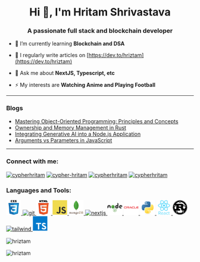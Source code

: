 <h1 align="center">Hi 👋, I'm Hritam Shrivastava</h1>
<h3 align="center">A passionate full stack and blockchain developer</h3>

- 🌱 I’m currently learning **Blockchain and DSA**

- 📝 I regularly write articles on [https://dev.to/hriztam](https://dev.to/hriztam)

- 💬 Ask me about **NextJS, Typescript, etc**

- ⚡ My interests are **Watching Anime and Playing Football**

---
### Blogs 
<!-- BLOG-POST-LIST:START -->
- [Mastering Object-Oriented Programming: Principles and Concepts](https://dev.to/hriztam/mastering-object-oriented-programming-principles-and-concepts-4j5f)
- [Ownership and Memory Management in Rust](https://dev.to/hriztam/ownership-and-memory-management-in-rust-1nii)
- [Integrating Generative AI into a Node.js Application](https://dev.to/hriztam/integrating-generative-ai-into-a-nodejs-application-25ag)
- [Arguments vs Parameters in JavaScript](https://dev.to/hriztam/arguments-vs-parameters-in-javascript-4kl2)
<!-- BLOG-POST-LIST:END -->

---

<h3 align="left">Connect with me:</h3>
<p align="left">
<a href="https://twitter.com/cypherhritam" target="blank"><img align="center" src="https://raw.githubusercontent.com/rahuldkjain/github-profile-readme-generator/master/src/images/icons/Social/twitter.svg" alt="cypherhritam" height="30" width="40" /></a>
<a href="https://linkedin.com/in/cypher-hritam" target="blank"><img align="center" src="https://raw.githubusercontent.com/rahuldkjain/github-profile-readme-generator/master/src/images/icons/Social/linked-in-alt.svg" alt="cypher-hritam" height="30" width="40" /></a>
<a href="https://instagram.com/cypherhritam" target="blank"><img align="center" src="https://raw.githubusercontent.com/rahuldkjain/github-profile-readme-generator/master/src/images/icons/Social/instagram.svg" alt="cypherhritam" height="30" width="40" /></a>
<a href="https://www.youtube.com/c/cypherhritam" target="blank"><img align="center" src="https://raw.githubusercontent.com/rahuldkjain/github-profile-readme-generator/master/src/images/icons/Social/youtube.svg" alt="cypherhritam" height="30" width="40" /></a>
</p>

<h3 align="left">Languages and Tools:</h3>
<p align="left"> <a href="https://www.w3schools.com/css/" target="_blank" rel="noreferrer"> <img src="https://raw.githubusercontent.com/devicons/devicon/master/icons/css3/css3-original-wordmark.svg" alt="css3" width="40" height="40"/> </a> <a href="https://git-scm.com/" target="_blank" rel="noreferrer"> <img src="https://www.vectorlogo.zone/logos/git-scm/git-scm-icon.svg" alt="git" width="40" height="40"/> </a> <a href="https://www.w3.org/html/" target="_blank" rel="noreferrer"> <img src="https://raw.githubusercontent.com/devicons/devicon/master/icons/html5/html5-original-wordmark.svg" alt="html5" width="40" height="40"/> </a> <a href="https://developer.mozilla.org/en-US/docs/Web/JavaScript" target="_blank" rel="noreferrer"> <img src="https://raw.githubusercontent.com/devicons/devicon/master/icons/javascript/javascript-original.svg" alt="javascript" width="40" height="40"/> </a> <a href="https://www.mongodb.com/" target="_blank" rel="noreferrer"> <img src="https://raw.githubusercontent.com/devicons/devicon/master/icons/mongodb/mongodb-original-wordmark.svg" alt="mongodb" width="40" height="40"/> </a> <a href="https://nextjs.org/" target="_blank" rel="noreferrer"> <img src="https://cdn.worldvectorlogo.com/logos/nextjs-2.svg" alt="nextjs" width="40" height="40"/> </a> <a href="https://nodejs.org" target="_blank" rel="noreferrer"> <img src="https://raw.githubusercontent.com/devicons/devicon/master/icons/nodejs/nodejs-original-wordmark.svg" alt="nodejs" width="40" height="40"/> </a> <a href="https://www.oracle.com/" target="_blank" rel="noreferrer"> <img src="https://raw.githubusercontent.com/devicons/devicon/master/icons/oracle/oracle-original.svg" alt="oracle" width="40" height="40"/> </a> <a href="https://www.python.org" target="_blank" rel="noreferrer"> <img src="https://raw.githubusercontent.com/devicons/devicon/master/icons/python/python-original.svg" alt="python" width="40" height="40"/> </a> <a href="https://reactjs.org/" target="_blank" rel="noreferrer"> <img src="https://raw.githubusercontent.com/devicons/devicon/master/icons/react/react-original-wordmark.svg" alt="react" width="40" height="40"/> </a> <a href="https://www.rust-lang.org" target="_blank" rel="noreferrer"> <img src="https://raw.githubusercontent.com/devicons/devicon/master/icons/rust/rust-plain.svg" alt="rust" width="40" height="40"/> </a> <a href="https://tailwindcss.com/" target="_blank" rel="noreferrer"> <img src="https://www.vectorlogo.zone/logos/tailwindcss/tailwindcss-icon.svg" alt="tailwind" width="40" height="40"/> </a> <a href="https://www.typescriptlang.org/" target="_blank" rel="noreferrer"> <img src="https://raw.githubusercontent.com/devicons/devicon/master/icons/typescript/typescript-original.svg" alt="typescript" width="40" height="40"/> </a> </p>

<p><img align="center" src="https://github-readme-stats.vercel.app/api/top-langs?username=hriztam&show_icons=true&locale=en&layout=compact" alt="hriztam" /></p>

<p><img align="center" src="https://github-readme-streak-stats.herokuapp.com/?user=hriztam&" alt="hriztam" /></p>
